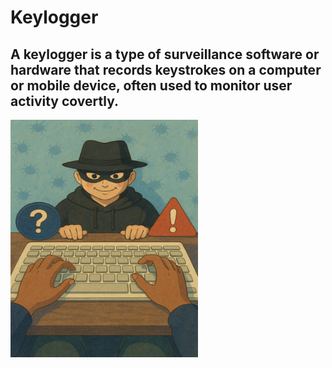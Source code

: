# Keylogger

## A keylogger is a type of surveillance software or hardware that records keystrokes on a computer or mobile device, often used to monitor user activity covertly.

<img src="Keyhack.png" alt="Keylogger Image" width="300" height="380">


